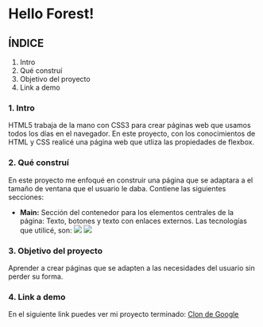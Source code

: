 # Hello Forest!
## ÍNDICE
1. Intro
2. Qué construí
3. Objetivo del proyecto
4. Link a demo

### 1. Intro
HTML5 trabaja de la mano con CSS3 para crear páginas web que usamos todos los días en el navegador. En este proyecto, con los conocimientos de HTML y CSS realicé una página web que utliza las propiedades de flexbox.

### 2. Qué construí
En este proyecto me enfoqué en construir una página que se adaptara a el tamaño de ventana que el usuario le daba.
Contiene las siguientes secciones:
- **Main:** Sección del contenedor para los elementos centrales de la página: Texto, botones y texto con enlaces externos.
Las tecnologías que utilicé, son: <img src="https://img.shields.io/badge/HTML5-E34F26?style=for-the-badge&logo=html5&logoColor=white" /> <img src="https://img.shields.io/badge/CSS3-1572B6?style=for-the-badge&logo=css3&logoColor=white" />

### 3. Objetivo del proyecto
Aprender a crear páginas que se adapten a las necesidades del usuario sin perder su forma.

### 4. Link a demo
En el siguiente link puedes ver mi proyecto terminado: [Clon de Google](https://clondegoogle-henna.vercel.app/)
